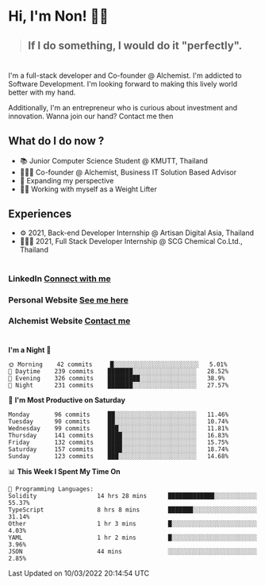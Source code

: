 # Hi, I'm Non! 🖐🏻

> ## If I do something, I would do it "perfectly".

#

I'm a full-stack developer and Co-founder @ Alchemist. I'm addicted to Software Development. I'm looking forward to making this lively world better with my hand.

Additionally, I'm an entrepreneur who is curious about investment and innovation. Wanna join our hand? Contact me then

## What do I do now ?

- 📚 Junior Computer Science Student @ KMUTT, Thailand
- 🧑🏻‍💻 Co-founder @ Alchemist, Business IT Solution Based Advisor
- 🌈 Expanding my perspective
- 🏋🏻 Working with myself as a Weight Lifter

## Experiences

- ⚙️ 2021, Back-end Developer Internship @ Artisan Digital Asia, Thailand
- 🧑🏻‍💻 2021, Full Stack Developer Internship @ SCG Chemical Co.Ltd., Thailand

#

### LinkedIn [Connect with me](https://www.linkedin.com/in/non-nontra/)

### Personal Website [See me here](https://nonnontra.com/)

### Alchemist Website [Contact me](https://alchemist-softwarehouse.co/)

#

<!--START_SECTION:waka-->
**I'm a Night 🦉** 

```text
🌞 Morning    42 commits     █░░░░░░░░░░░░░░░░░░░░░░░░   5.01% 
🌆 Daytime    239 commits    ███████░░░░░░░░░░░░░░░░░░   28.52% 
🌃 Evening    326 commits    █████████░░░░░░░░░░░░░░░░   38.9% 
🌙 Night      231 commits    ███████░░░░░░░░░░░░░░░░░░   27.57%

```
📅 **I'm Most Productive on Saturday** 

```text
Monday       96 commits     ██░░░░░░░░░░░░░░░░░░░░░░░   11.46% 
Tuesday      90 commits     ██░░░░░░░░░░░░░░░░░░░░░░░   10.74% 
Wednesday    99 commits     ███░░░░░░░░░░░░░░░░░░░░░░   11.81% 
Thursday     141 commits    ████░░░░░░░░░░░░░░░░░░░░░   16.83% 
Friday       132 commits    ████░░░░░░░░░░░░░░░░░░░░░   15.75% 
Saturday     157 commits    ████░░░░░░░░░░░░░░░░░░░░░   18.74% 
Sunday       123 commits    ███░░░░░░░░░░░░░░░░░░░░░░   14.68%

```


📊 **This Week I Spent My Time On** 

```text
💬 Programming Languages: 
Solidity                 14 hrs 28 mins      █████████████░░░░░░░░░░░░   55.37% 
TypeScript               8 hrs 8 mins        ███████░░░░░░░░░░░░░░░░░░   31.14% 
Other                    1 hr 3 mins         █░░░░░░░░░░░░░░░░░░░░░░░░   4.03% 
YAML                     1 hr 2 mins         █░░░░░░░░░░░░░░░░░░░░░░░░   3.96% 
JSON                     44 mins             ░░░░░░░░░░░░░░░░░░░░░░░░░   2.85%

```


 Last Updated on 10/03/2022 20:14:54 UTC
<!--END_SECTION:waka-->
